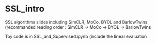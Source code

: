 # SSL_intro
SSL algorithms slides including SimCLR, MoCo, BYOL and BarlowTwins. (recommanded reading order : SimCLR -> MoCo -> BYOL -> BarlowTwins

Toy code is in SSL_and_Supervised.ipynb (include the linear evaluation
